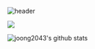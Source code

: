 
![header](https://capsule-render.vercel.app/api?type=rect&color=auto&height=300&section=header&text=Joonghyun&fontSize=90)

<!--
### Hi there 👋


**joong2043/joong2043** is a ✨ _special_ ✨ repository because its `README.md` (this file) appears on your GitHub profile.

Here are some ideas to get you started:

- 🔭 I’m currently working on ...
- 🌱 I’m currently learning ...
- 👯 I’m looking to collaborate on ...
- 🤔 I’m looking for help with ...
- 💬 Ask me about ...
- 📫 How to reach me: ...
- 😄 Pronouns: ...
- ⚡ Fun fact: ...

-->

<a href="[https://velog.io/@joonghyun]" target="_blank"><img src="https://img.shields.io/badge/[velog]-[#20C997]?style=flat-square&logo=[Velog]&logoColor=white"/></a>


![joong2043's github stats](https://github-readme-stats.vercel.app/api?username=joong2043&show_icons=true)
